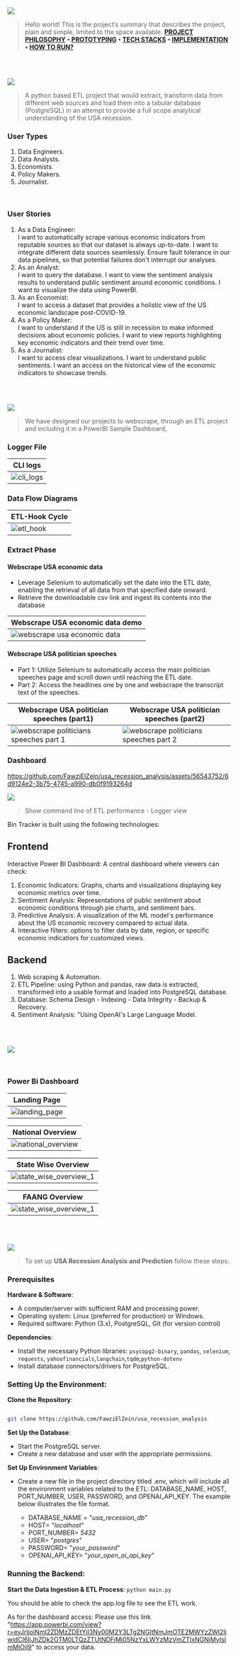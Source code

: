 
<img  src="./readme/title1.svg"/>

<div>

> Hello world! This is the project’s summary that describes the project, plain and simple, limited to the space available.
**[PROJECT PHILOSOPHY](#project-philosophy) • [PROTOTYPING](#prototyping) • [TECH STACKS](#stacks) • [IMPLEMENTATION](#demo) • [HOW TO RUN?](#run)**

</div> 
  

<br><br>

<!-- project philosophy -->

<a  name="philosophy" ></a>
<img  src="./readme/title2.svg" id="project-philosophy"/>

> A python based ETL project that would extract, transform data from different web sources and load them into a tabular database (PostgreSQL) in an attempt to provide a full scope analytical understanding of the USA recession. 


  

### User Types

1. Data Engineers.
2. Data Analysts.
3. Economists.
4. Policy Makers.
5. Journalist.
  
<br>

### User Stories

  
1. As a Data Engineer:  
	I want to automatically scrape various economic indicators from reputable sources so that our dataset is always up-to-date.
	I want to integrate different data sources seamlessly.
	Ensure fault tolerance in our data pipelines, so that potential failures don't interrupt our analyses.
2. As an Analyst:  
	I want to query the database.
	I want to view the sentiment analysis results to understand public sentiment around economic conditions.
	I want to visualize the data using PowerBI.
3. As an Economist:  
	I want to access a dataset that provides a holistic view of the US economic landscape post-COVID-19.
4. As a Policy Maker:  
	I want to understand if the US is still in recession to make informed decisions about economic policies.
	I want to view reports highlighting key economic indicators and their trend over time.
5. As a Journalist:  
	I want to access clear visualizations.
	I want to understand public sentiments.
	I want an access on the historical view of the economic indicators to showcase trends.


<br><br>

<!-- Prototyping -->
<a name="prototyping"></a>
<img  src="./readme/title3.svg"  id="prototyping"/>

> We have designed our projects to webscrape, through an ETL project and including it in a PowerBI Sample Dashboard, 



### Logger File

| CLI logs |
|---|
|![cli_logs](./readme/cli/cli_logs.png)|


### Data Flow Diagrams

| ETL-Hook Cycle |
|---|
|![etl_hook](./readme/etl_hook_diagram/etl_hook.png)|

### Extract Phase

#### Webscrape USA economic data

-	Leverage Selenium to automatically set the date into the ETL date, enabling the retrieval of all data from that specified date onward.
-	Retrieve the downloadable csv link and ingest its contents into the database


| Webscrape USA economic data demo |
| ----------------------------------------------------------------------------------|
|![webscrape usa economic data](https://github.com/FawziElZein/usa_recession_analysis/assets/56543752/4e9102ff-7fe4-4b35-8da4-c32ca7dc839c)|

#### Webscrape USA politician speeches


-	Part 1: Utilize Selenium to automatically access the main politician speeches page and scroll down until reaching the ETL date. 
-	Part 2: Access the headlines one by one and webscrape the transcript text of the speeches.


| Webscrape USA politician speeches (part1) | Webscrape USA politician speeches (part2) |
| ---| ---|
| ![webscrape politicians speeches part 1](https://github.com/FawziElZein/usa_recession_analysis/assets/56543752/95d6cbbc-19d4-4bd0-ae6d-a2ff744ee875) | ![webscrape politicians speeches part 2](https://github.com/FawziElZein/usa_recession_analysis/assets/56543752/4bd65616-4d4d-44a4-ab14-2df3413b58a2)| 



### Dashboard

https://github.com/FawziElZein/usa_recession_analysis/assets/56543752/6d9124e2-3b75-4745-a990-db0f9193264d



<!-- Tech Stacks -->

<a  name="Stacks"  ></a>
<img  src="./readme/title5.svg" id="#stacks"/>

> Show command line of ETL performance - Logger view

  

Bin Tracker is built using the following technologies:


## Frontend

Interactive Power BI Dashboard:
A central dashboard where viewers can check:

1. Economic Indicators: Graphs, charts and visualizations displaying key economic metrics over time.
2. Sentiment Analysis: Representations of public sentiment about economic conditions through pie charts, and sentiment bars.
3. Predictive Analysis: A visualization of the ML model's performance about the US economic recovery compared to actual data.
4. Interactive filters: options to filter data by date, region, or specific economic indicatiors for customized views.


## Backend

1. Web scraping & Automation.
2. ETL Pipeline: using Python and pandas, raw data is extracted, transformed into a usable format and loaded into PostgreSQL database.
3. Database: Schema Design - Indexing - Data Integrity - Backup & Recovery.
4. Sentiment Analysis: "Using OpenAI's Large Language Model. 


<br><br>


<!-- Implementation -->

<a  name="implementation"></a>
<img  src="./readme/title4.svg" id="implementation" />

<br>

### Power Bi Dashboard



| Landing Page |
| ---|
| ![landing_page](./readme/pbi/landing_page.png)|

| National Overview |
| ---|
| ![national_overview](./readme/pbi/national_overview.png)|

| State Wise Overview |
| ---|
| ![state_wise_overview_1](./readme/pbi/state_wise_overview_1.png)|

| FAANG Overview |
| ---|
| ![state_wise_overview_1](./readme/pbi/FAANG_stock_prices.png)|

<br><br>


<!-- How to run -->

<a  name="run"  ></a>
<img  src="./readme/title6.svg" id="run"/>
  

> To set up **USA Recession Analysis and Prediction** follow these steps:

### Prerequisites


**Hardware & Software**:

-   A computer/server with sufficient RAM and processing power.
-   Operating system: Linux (preferred for production) or Windows.
-   Required software: Python (3.x), PostgreSQL, Git (for version control)
  
**Dependencies**:

-   Install the necessary Python libraries: `psycopg2-binary`, `pandas`, `selenium`, `requests`, `yahoofinancials`,`langchain`,`tqdm`,`python-dotenv`
-   Install database connectors/drivers for PostgreSQL.
  

### **Setting Up the Environment**:

**Clone the Repository**:


```sh

git clone https://github.com/FawziElZein/usa_recession_analysis

```

  
**Set Up the Database**:

-   Start the PostgreSQL server.
-   Create a new database and user with the appropriate permissions.

**Set Up Environment Variables**:
-	Create a new file in the project directory titled .env, which will include all the environment variables related to the ETL: DATABASE_NAME, HOST, PORT_NUMBER, USER, PASSWORD, and OPENAI_API_KEY. The example below illustrates the file format.  

	- DATABASE_NAME = "*usa_recession_db*"  
	- HOST= "*localhost*"  
	- PORT_NUMBER= *5432*  
	- USER=  "*postgres*"  
	- PASSWORD= "*your_password*"  
	- OPENAI_API_KEY= "*your_open_ai_api_key*"

### **Running the Backend**:

**Start the Data Ingestion & ETL Process**:
`python main.py`


You should be able to check the app.log file to see the ETL work.

As for the dashboard access: Please use this link "https://app.powerbi.com/view?r=eyJrIjoiNmI2ZDMzZDEtYjI3Ny00M2Y3LTg2NGItNmJmOTE2MWYzZWI2IiwidCI6IjJhZDk2OTM0LTQzZTUtNDFjMi05NzYxLWYzMzVmZTIxNGNjMyIsImMiOjl9" to access your data.
